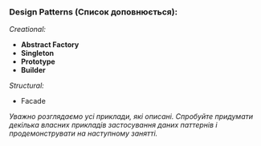 ### Design Patterns (Список доповнюється):

*Creational:*

* **Abstract Factory**
* **Singleton**
* **Prototype**
* **Builder**

*Structural:*

* Facade

*Уважно розглядаємо усі приклади, які описані. Спробуйте придумати декілька власних прикладів застосування даних паттернів і продемонструвати на наступному занятті.*
